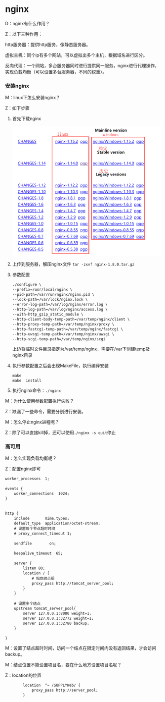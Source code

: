 # nginx  

D：nginx有什么作用？

Z：以下三种作用：

http服务器：提供http服务，像静态服务器。

虚拟主机：同个ip有多个网站，可以虚拟出多个主机，根据域名进行区分。

反向代理：一个网站，多台服务器同时进行提供同一服务，nginx进行代理操作，实现负载均衡（可以设置多台服务器，不同的权重）。

### 安装nginx  

M：linux下怎么安装nginx？

Z：如下步骤

1. 首先下载nginx   

   ![](../img/n01.png)  

2. 上传到服务器，解压nginx文件 ``tar -zxvf nginx-1.8.0.tar.gz``   

3. 参数配置   

   ```properties
   ./configure \
   --prefix=/usr/local/nginx \
   --pid-path=/var/run/nginx/nginx.pid \
   --lock-path=/var/lock/nginx.lock \
   --error-log-path=/var/log/nginx/error.log \
   --http-log-path=/var/log/nginx/access.log \
   --with-http_gzip_static_module \
   --http-client-body-temp-path=/var/temp/nginx/client \
   --http-proxy-temp-path=/var/temp/nginx/proxy \
   --http-fastcgi-temp-path=/var/temp/nginx/fastcgi \
   --http-uwsgi-temp-path=/var/temp/nginx/uwsgi \
   --http-scgi-temp-path=/var/temp/nginx/scgi
   ```

   上边将临时文件目录指定为/var/temp/nginx，需要在/var下创建temp及nginx目录  

4. 执行参数配置之后会出现MakeFile，执行编译安装

   ```
   make
   make  install
   ```

5. 执行nginx命令：``./nginx``

M：为什么使用参数配置执行失败？

Z：缺漏了一些命令，需要分别进行安装。

M：怎么停止nginx进程呢？

Z：除了可以直接kill掉，还可以使用``./nginx -s quit``停止   

### 高可用   

M：怎么实现负载均衡呢？

Z：配置nginx即可

```properties
worker_processes  1;

events {
    worker_connections  1024;
}


http {
    include       mime.types;
    default_type  application/octet-stream;
	# 设置每个节点超时时间
	# proxy_connect_timeout 1;

    sendfile        on;

    keepalive_timeout  65;

    server {
        listen 80;
        location / {
        	# 指向结点组
			proxy_pass http://tomcat_server_pool;   
        }
    }
	
	# 设置多个结点
	upstream tomcat_server_pool{
        server 127.0.0.1:8080 weight=1;
        server 127.0.0.1:32772 weight=1;
		server 127.0.0.1:32780 backup;
    }

}
```

M：设置了结点超时时间，访问一个结点在限定时间内没有返回结果，才会访问backup。   

M：结点位置不能设置项目名，要在什么地方设置项目名呢？

Z：location的位置   

```properties
        location  ^~ /SUPPLYWeb/ {
            proxy_pass http://server_pool;
        }

```
